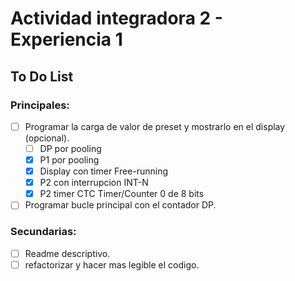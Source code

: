 # Actividad integradora 2 - Experiencia 1 
## To Do List
### Principales:
- [ ] Programar la carga de valor de preset y mostrarlo en el display (opcional).
    - [ ] DP por pooling
    - [x] P1 por pooling
    - [x] Display con timer Free-running
    - [x] P2 con interrupcion INT-N
    - [x] P2 timer CTC Timer/Counter 0 de 8 bits
- [ ] Programar bucle principal con el contador DP.

### Secundarias:
- [ ] Readme descriptivo.
- [ ] refactorizar y hacer mas legible el codigo.
